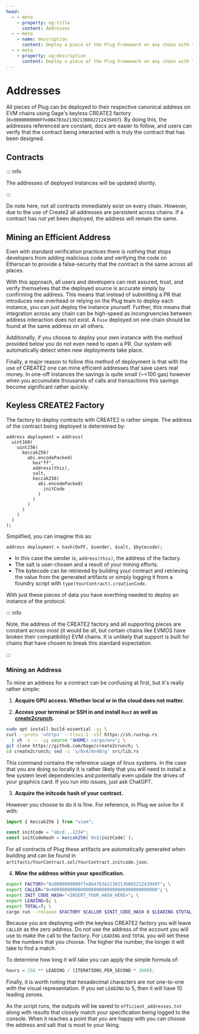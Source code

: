 ```yaml
---
head:
  - - meta
    - property: og:title
      content: Addresses
  - - meta
    - name: description
      content: Deploy a piece of the Plug Framework on any chain with the help of CREATE2.
  - - meta
    - property: og:description
      content: Deploy a piece of the Plug Framework on any chain with the help of CREATE2.
---
```


# Addresses

All pieces of Plug can be deployed to their respective canonical address on EVM chains using 0age's keyless CREATE2 factory (`0x0000000000FFe8B47B3e2130213B802212439497`). By doing this, the addresses referenced are constant, docs are easier to follow, and users can verify that the contract being interacted with is truly the contract that has been designed.

## Contracts

::: info

The addresses of deployed instances will be updated shortly.

:::

Do note here, not all contracts immediately exist on every chain. However, due to the use of Create2 all addresses are persistent across chains. If a contract has not yet been deployed, the address will remain the same.

## Mining an Efficient Address

Even with standard verification practices there is nothing that stops developers from adding malicious code and verifying the code on Etherscan to provide a false-security that the contract is the same across all places.

With this approach, all users and developers can rest assured, trust, and verify themselves that the deployed source is accurate simply by confirming the address. This means that instead of submitting a PR that introduces new overhead or relying on the Plug team to deploy each instance, you can just deploy the instance yourself. Further, this means that integration across any chain can be high-speed as incongruencies between address interaction does not exist. A `Fuse` deployed on one chain should be found at the same address on all others.

Additionally, if you choose to deploy your own instance with the method provided below you do not even need to open a PR. Our system will automatically detect when new deployments take place.

Finally, a major reason to follow this method of deployment is that with the use of CREATE2 one can mine efficient addresses that save users real money. In one-off instances the savings is quite small (~<100 gas) however when you accumulate thousands of calls and transactions this savings become significant rather quickly.

## Keyless CREATE2 Factory

The factory to deploy contracts with CREATE2 is rather simple. The address of the contract being deployed is determined by:

```solidity
address deployment = address(
  uint160(
    uint256(
      keccak256(
        abi.encodePacked(
          hex"ff",
          address(this),
          salt,
          keccak256(
            abi.encodePacked(
              initCode
            )
          )
        )
      )
    )
  )
);
```

Simplified, you can imagine this as:

```solidity
address deployment = hash(0xFF, $sender, $salt, $bytecode);
```

- In this case the sender is, `address(this)`, the address of the factory.
- The salt is user-chosen and a result of your mining efforts.
- The bytecode can be retrieved by building your contract and retrieving the value from the generated artifacts or simply logging it from a foundry script with `type(YourContract).creationCode`.

With just these pieces of data you have everthing needed to deploy an instance of the protocol.

::: info

Note, the address of the CREATE2 factory and all supporting pieces are constant across most (it would be all, but certain chains like EVMOS have broken their compatibility) EVM chains. It is unlikely that support is built for chains that have chosen to break this standard expectation.

:::

### Mining an Address

To mine an address for a contract can be confusing at first, but it's really rather simple:

1. **Acquire GPU access. Whether local or in the cloud does not matter.**

2. **Access your terminal or SSH in and install `Rust` as well as [create2crunch](https://github.com/0age/create2crunch).**

```bash
sudo apt install build-essential -y; \
curl --proto '=https' --tlsv1.2 -sSf https://sh.rustup.rs
  | sh -s -- -y; source "$HOME/.cargo/env"; \
git clone https://github.com/0age/create2crunch; \
cd create2crunch; sed -i 's/0x4/0x40/g' src/lib.rs
```

This command contains the reference usage of linux systems. In the case that you are doing so locally it is rather likely that you will need to install a few system level dependencies and potentially even update the drives of your graphics card. If you run into issues, just ask ChatGPT.

3. **Acquire the initcode hash of your contract.**

However you choose to do it is fine. For reference, in Plug we solve for it with:

```typescript
import { keccak256 } from "viem";

const initCode = "abcd...1234";
const initCodeHash = keccak256(`0x${initCode}`);
```

For all contracts of Plug these artifacts are automatically generated when building and can be found in `artifacts/YourContract.sol/YourContract.initcode.json`.

4. **Mine the address within your specification.**

```bash
export FACTORY="0x0000000000ffe8b47b3e2130213b802212439497"; \
export CALLER="0x0000000000000000000000000000000000000000"; \
export INIT_CODE_HASH="<INSERT_YOUR_HASH_HERE>"; \
export LEADING=5; \
export TOTAL=7; \
cargo run --release $FACTORY $CALLER $INIT_CODE_HASH 0 $LEADING $TOTAL
```

Because you are deploying with the keyless CREATE2 factory you will leave `CALLER` as the zero address. Do not use the address of the account you will use to make the call to the factory. For `LEADING` and `TOTAL` you will set these to the numbers that you choose. The higher the number, the longer it will take to find a match.

To determine how long it will take you can apply the simple formula of:

```typescript
hours = 256 ** LEADING / (ITERATIONS_PER_SECOND * 3600);
```

Finally, it is worth noting that hexadecimal characters are not one-to-one with the visual representation. If you set `LEADING` to 5, then it will have 10 leading zeroes.

As the script runs, the outputs will be saved to `efficient_addresses.txt` along with results that closely match your specification being logged to the console. When it reaches a point that you are happy with you can choose the address and salt that is most to your liking.
